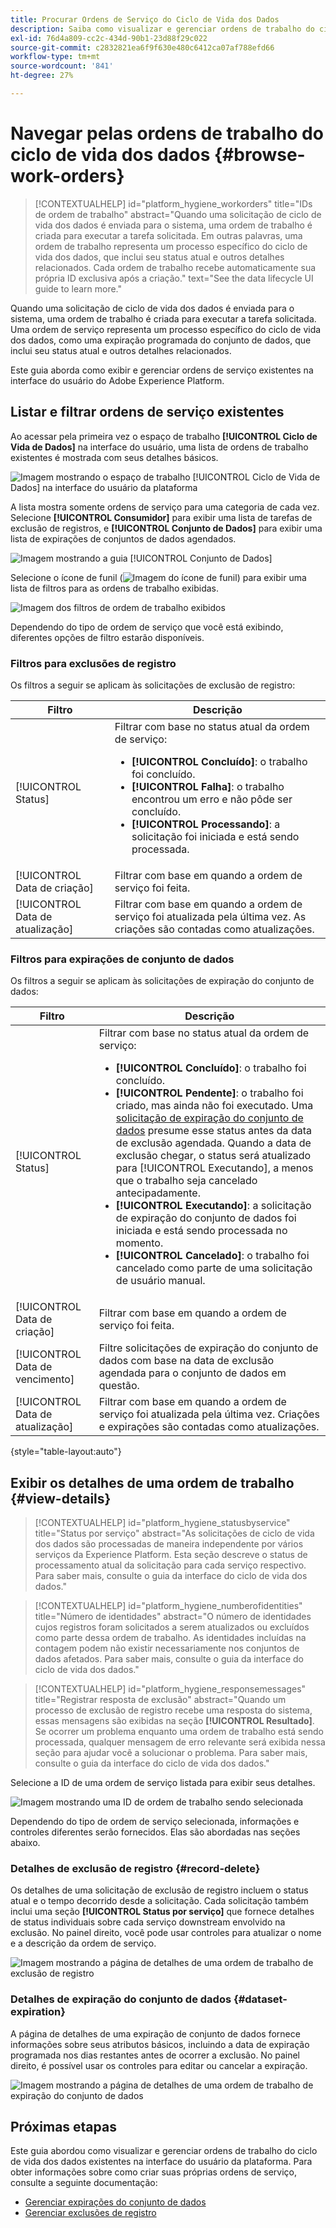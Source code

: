 ```yaml
---
title: Procurar Ordens de Serviço do Ciclo de Vida dos Dados
description: Saiba como visualizar e gerenciar ordens de trabalho do ciclo de vida dos dados existentes na interface do usuário do Adobe Experience Platform.
exl-id: 76d4a809-cc2c-434d-90b1-23d88f29c022
source-git-commit: c2832821ea6f9f630e480c6412ca07af788efd66
workflow-type: tm+mt
source-wordcount: '841'
ht-degree: 27%

---
```


# Navegar pelas ordens de trabalho do ciclo de vida dos dados {#browse-work-orders}

>[!CONTEXTUALHELP]
>id="platform_hygiene_workorders"
>title="IDs de ordem de trabalho"
>abstract="Quando uma solicitação de ciclo de vida dos dados é enviada para o sistema, uma ordem de trabalho é criada para executar a tarefa solicitada. Em outras palavras, uma ordem de trabalho representa um processo específico do ciclo de vida dos dados, que inclui seu status atual e outros detalhes relacionados. Cada ordem de trabalho recebe automaticamente sua própria ID exclusiva após a criação."
>text="See the data lifecycle UI guide to learn more."

Quando uma solicitação de ciclo de vida dos dados é enviada para o sistema, uma ordem de trabalho é criada para executar a tarefa solicitada. Uma ordem de serviço representa um processo específico do ciclo de vida dos dados, como uma expiração programada do conjunto de dados, que inclui seu status atual e outros detalhes relacionados.

Este guia aborda como exibir e gerenciar ordens de serviço existentes na interface do usuário do Adobe Experience Platform.

## Listar e filtrar ordens de serviço existentes

Ao acessar pela primeira vez o espaço de trabalho **[!UICONTROL Ciclo de Vida de Dados]** na interface do usuário, uma lista de ordens de trabalho existentes é mostrada com seus detalhes básicos.

![Imagem mostrando o espaço de trabalho [!UICONTROL Ciclo de Vida de Dados] na interface do usuário da plataforma](../images/ui/browse/work-order-list.png)

A lista mostra somente ordens de serviço para uma categoria de cada vez. Selecione **[!UICONTROL Consumidor]** para exibir uma lista de tarefas de exclusão de registros, e **[!UICONTROL Conjunto de Dados]** para exibir uma lista de expirações de conjuntos de dados agendados.

![Imagem mostrando a guia [!UICONTROL Conjunto de Dados]](../images/ui/browse/dataset-tab.png)

Selecione o ícone de funil (![Imagem do ícone de funil](/help/images/icons/filter.png)) para exibir uma lista de filtros para as ordens de trabalho exibidas.

![Imagem dos filtros de ordem de trabalho exibidos](../images/ui/browse/filters.png)

Dependendo do tipo de ordem de serviço que você está exibindo, diferentes opções de filtro estarão disponíveis.

### Filtros para exclusões de registro

Os filtros a seguir se aplicam às solicitações de exclusão de registro:

| Filtro | Descrição |
| --- | --- |
| [!UICONTROL Status] | Filtrar com base no status atual da ordem de serviço:<ul><li>**[!UICONTROL Concluído]**: o trabalho foi concluído.</li><li>**[!UICONTROL Falha]**: o trabalho encontrou um erro e não pôde ser concluído.</li><li>**[!UICONTROL Processando]**: a solicitação foi iniciada e está sendo processada.</li></ul> |
| [!UICONTROL Data de criação] | Filtrar com base em quando a ordem de serviço foi feita. |
| [!UICONTROL Data de atualização] | Filtrar com base em quando a ordem de serviço foi atualizada pela última vez. As criações são contadas como atualizações. |

### Filtros para expirações de conjunto de dados

Os filtros a seguir se aplicam às solicitações de expiração do conjunto de dados:

| Filtro | Descrição |
| --- | --- |
| [!UICONTROL Status] | Filtrar com base no status atual da ordem de serviço:<ul><li>**[!UICONTROL Concluído]**: o trabalho foi concluído.</li><li>**[!UICONTROL Pendente]**: o trabalho foi criado, mas ainda não foi executado. Uma [solicitação de expiração do conjunto de dados](./dataset-expiration.md) presume esse status antes da data de exclusão agendada. Quando a data de exclusão chegar, o status será atualizado para [!UICONTROL Executando], a menos que o trabalho seja cancelado antecipadamente.</li><li>**[!UICONTROL Executando]**: a solicitação de expiração do conjunto de dados foi iniciada e está sendo processada no momento.</li><li>**[!UICONTROL Cancelado]**: o trabalho foi cancelado como parte de uma solicitação de usuário manual.</li></ul> |
| [!UICONTROL Data de criação] | Filtrar com base em quando a ordem de serviço foi feita. |
| [!UICONTROL Data de vencimento] | Filtre solicitações de expiração do conjunto de dados com base na data de exclusão agendada para o conjunto de dados em questão. |
| [!UICONTROL Data de atualização] | Filtrar com base em quando a ordem de serviço foi atualizada pela última vez. Criações e expirações são contadas como atualizações. |

{style="table-layout:auto"}

## Exibir os detalhes de uma ordem de trabalho {#view-details}

>[!CONTEXTUALHELP]
>id="platform_hygiene_statusbyservice"
>title="Status por serviço"
>abstract="As solicitações de ciclo de vida dos dados são processadas de maneira independente por vários serviços da Experience Platform. Esta seção descreve o status de processamento atual da solicitação para cada serviço respectivo. Para saber mais, consulte o guia da interface do ciclo de vida dos dados."

>[!CONTEXTUALHELP]
>id="platform_hygiene_numberofidentities"
>title="Número de identidades"
>abstract="O número de identidades cujos registros foram solicitados a serem atualizados ou excluídos como parte dessa ordem de trabalho. As identidades incluídas na contagem podem não existir necessariamente nos conjuntos de dados afetados. Para saber mais, consulte o guia da interface do ciclo de vida dos dados."

>[!CONTEXTUALHELP]
>id="platform_hygiene_responsemessages"
>title="Registrar resposta de exclusão"
>abstract="Quando um processo de exclusão de registro recebe uma resposta do sistema, essas mensagens são exibidas na seção **[!UICONTROL Resultado]**. Se ocorrer um problema enquanto uma ordem de trabalho está sendo processada, qualquer mensagem de erro relevante será exibida nessa seção para ajudar você a solucionar o problema. Para saber mais, consulte o guia da interface do ciclo de vida dos dados."

Selecione a ID de uma ordem de serviço listada para exibir seus detalhes.

![Imagem mostrando uma ID de ordem de trabalho sendo selecionada](../images/ui/browse/select-work-order.png)

Dependendo do tipo de ordem de serviço selecionada, informações e controles diferentes serão fornecidos. Elas são abordadas nas seções abaixo.

### Detalhes de exclusão de registro {#record-delete}

Os detalhes de uma solicitação de exclusão de registro incluem o status atual e o tempo decorrido desde a solicitação. Cada solicitação também inclui uma seção **[!UICONTROL Status por serviço]** que fornece detalhes de status individuais sobre cada serviço downstream envolvido na exclusão. No painel direito, você pode usar controles para atualizar o nome e a descrição da ordem de serviço.

![Imagem mostrando a página de detalhes de uma ordem de trabalho de exclusão de registro](../images/ui/browse/record-delete-details.png)

### Detalhes de expiração do conjunto de dados {#dataset-expiration}

A página de detalhes de uma expiração de conjunto de dados fornece informações sobre seus atributos básicos, incluindo a data de expiração programada nos dias restantes antes de ocorrer a exclusão. No painel direito, é possível usar os controles para editar ou cancelar a expiração.

![Imagem mostrando a página de detalhes de uma ordem de trabalho de expiração do conjunto de dados](../images/ui/browse/ttl-details.png)

## Próximas etapas

Este guia abordou como visualizar e gerenciar ordens de trabalho do ciclo de vida dos dados existentes na interface do usuário da plataforma. Para obter informações sobre como criar suas próprias ordens de serviço, consulte a seguinte documentação:

* [Gerenciar expirações do conjunto de dados](./dataset-expiration.md)
* [Gerenciar exclusões de registro](./record-delete.md)
